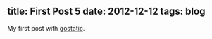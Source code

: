 title: First Post 5
date: 2012-12-12
tags: blog
----
My first post with [gostatic](https://github.com/piranha/gostatic).
